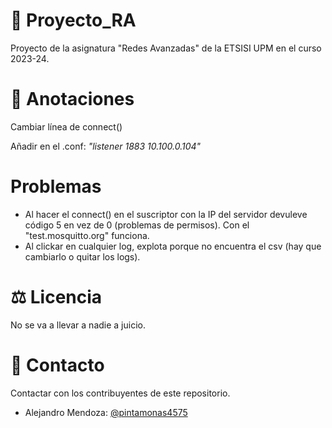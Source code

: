 # 💼 Proyecto_RA
Proyecto de la asignatura "Redes Avanzadas" de la ETSISI UPM en el curso 2023-24.

# 📜 Anotaciones
Cambiar línea de connect()

Añadir en el .conf: _"listener 1883 10.100.0.104"_ 

# Problemas
* Al hacer el connect() en el suscriptor con la IP del servidor devuleve código 5 en vez de 0 (problemas de permisos). Con el "test.mosquitto.org" funciona.
* Al clickar en cualquier log, explota porque no encuentra el csv (hay que cambiarlo o quitar los logs).

# ⚖️ Licencia
No se va a llevar a nadie a juicio.

# 👤 Contacto
Contactar con los contribuyentes de este repositorio.

* Alejandro Mendoza: [@pintamonas4575](https://github.com/pintamonas4575) 
